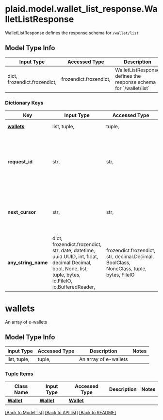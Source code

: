# plaid.model.wallet_list_response.WalletListResponse

WalletListResponse defines the response schema for `/wallet/list`

## Model Type Info
Input Type | Accessed Type | Description | Notes
------------ | ------------- | ------------- | -------------
dict, frozendict.frozendict,  | frozendict.frozendict,  | WalletListResponse defines the response schema for &#x60;/wallet/list&#x60; | 

### Dictionary Keys
Key | Input Type | Accessed Type | Description | Notes
------------ | ------------- | ------------- | ------------- | -------------
**[wallets](#wallets)** | list, tuple,  | tuple,  | An array of e-wallets | 
**request_id** | str,  | str,  | A unique identifier for the request, which can be used for troubleshooting. This identifier, like all Plaid identifiers, is case sensitive. | 
**next_cursor** | str,  | str,  | Cursor used for fetching e-wallets created before the latest e-wallet provided in this response | [optional] 
**any_string_name** | dict, frozendict.frozendict, str, date, datetime, uuid.UUID, int, float, decimal.Decimal, bool, None, list, tuple, bytes, io.FileIO, io.BufferedReader,  | frozendict.frozendict, str, decimal.Decimal, BoolClass, NoneClass, tuple, bytes, FileIO | any string name can be used but the value must be the correct type | [optional]

# wallets

An array of e-wallets

## Model Type Info
Input Type | Accessed Type | Description | Notes
------------ | ------------- | ------------- | -------------
list, tuple,  | tuple,  | An array of e-wallets | 

### Tuple Items
Class Name | Input Type | Accessed Type | Description | Notes
------------- | ------------- | ------------- | ------------- | -------------
[**Wallet**](Wallet.md) | [**Wallet**](Wallet.md) | [**Wallet**](Wallet.md) |  | 

[[Back to Model list]](../../README.md#documentation-for-models) [[Back to API list]](../../README.md#documentation-for-api-endpoints) [[Back to README]](../../README.md)

